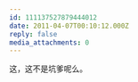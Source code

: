 ```yaml
---
id: 111137527879444012
date: 2011-04-07T00:10:12.000Z
reply: false
media_attachments: 0
---
```


这，这不是坑爹呢么。

